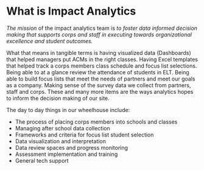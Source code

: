 # What is Impact Analytics
*The mission* of the impact analytics team is *to foster data informed decision making that supports corps and staff in executing towards organizational excellence and student outcomes.*
  

What that means in tangible terms is having visualized data (Dashboards) that helped managers put ACMs in the right classes. Having Excel templates that helped track a corps members class schedule and focus list selections. Being able to at a glance review the attendance of students in ELT. Being able to build focus lists that meet the needs of partners and meet our goals as a company. Making sense of the survey data we collect from partners, staff and corps. These and many more items are the ways analytics hopes to inform the decision making of our site.

The day to day things in our wheelhouse include: 

- The process of placing corps members into schools and classes 
- Managing after school data collection 
- Frameworks and criteria for focus list student selection 
- Data visualization and interpretation 
- Data review spaces and progress monitoring 
- Assessment implementation and training 
- General tech support